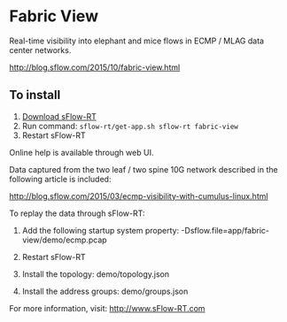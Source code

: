 # Fabric View

Real-time visibility into elephant and mice flows in ECMP / MLAG data
center networks.

http://blog.sflow.com/2015/10/fabric-view.html

## To install

1. [Download sFlow-RT](https://sflow-rt.com/download.php)
2. Run command: `sflow-rt/get-app.sh sflow-rt fabric-view`
3. Restart sFlow-RT

Online help is available through web UI.

Data captured from the two leaf / two spine 10G network described in the
following article is included:

http://blog.sflow.com/2015/03/ecmp-visibility-with-cumulus-linux.html

To replay the data through sFlow-RT:

1. Add the following startup system property:
-Dsflow.file=app/fabric-view/demo/ecmp.pcap

2. Restart sFlow-RT

3. Install the topology:
demo/topology.json

4. Install the address groups:
demo/groups.json

For more information, visit:
http://www.sFlow-RT.com
